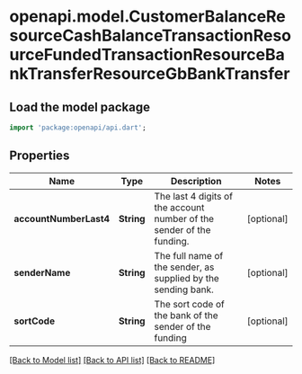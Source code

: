 # openapi.model.CustomerBalanceResourceCashBalanceTransactionResourceFundedTransactionResourceBankTransferResourceGbBankTransfer

## Load the model package
```dart
import 'package:openapi/api.dart';
```

## Properties
Name | Type | Description | Notes
------------ | ------------- | ------------- | -------------
**accountNumberLast4** | **String** | The last 4 digits of the account number of the sender of the funding. | [optional] 
**senderName** | **String** | The full name of the sender, as supplied by the sending bank. | [optional] 
**sortCode** | **String** | The sort code of the bank of the sender of the funding | [optional] 

[[Back to Model list]](../README.md#documentation-for-models) [[Back to API list]](../README.md#documentation-for-api-endpoints) [[Back to README]](../README.md)


